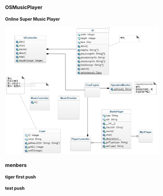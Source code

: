 ### OSMusicPlayer
#### Online Super Music Player
![](https://github.com/VipXiaoMiZhou/OSMusicPlayer/blob/master/UML.PNG)
### menbers
#### tiger first push
#### test push
